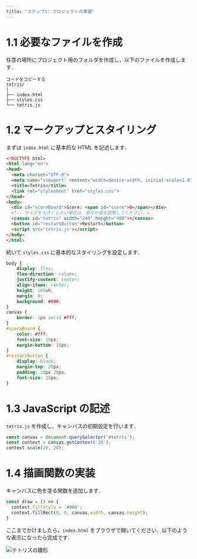 ```yaml
---
title: "ステップ1: プロジェクトの準備"
---
```


# 1.1 必要なファイルを作成

任意の場所にプロジェクト用のフォルダを作成し，以下のファイルを作成します．

```
コードをコピーする
tetris/
│
├── index.html
├── styles.css
└── tetris.js
```

# 1.2 マークアップとスタイリング

まずは `index.html` に基本的な HTML を記述します．

```html
<!DOCTYPE html>
<html lang="en">
<head>
  <meta charset="UTF-8">
  <meta name="viewport" content="width=device-width, initial-scale=1.0">
  <title>Tetris</title>
  <link rel="stylesheet" href="styles.css">
</head>
<body>
  <div id="scoreBoard">Score: <span id="score">0</span></div>
  <!-- サイズを大きくしたい場合は，個々の値を調整してください-->
  <canvas id="tetris" width="240" height="400"></canvas>
  <button id="restartButton">Restart</button>
  <script src="tetris.js"></script>
</body>
</html>
```

続いて `styles.css` に基本的なスタイリングを設定します．

```css
body {
    display: flex;
    flex-direction: column;
    justify-content: center;
    align-items: center;
    height: 100vh;
    margin: 0;
    background: #000;
}
canvas {
    border: 1px solid #fff;
}
#scoreBoard {
    color: #fff;
    font-size: 20px;
    margin-bottom: 10px;
}
#restartButton {
    display: block;
    margin-top: 20px;
    padding: 10px 20px;
    font-size: 20px;
}
```

# 1.3 JavaScript の記述

`tetris.js` を作成し，キャンバスの初期設定を行います．

```js
const canvas = document.querySelector('#tetris');
const context = canvas.getContext('2d');
context.scale(20, 20);
```

# 1.4 描画関数の実装

キャンバスに色を塗る関数を追加します．

```js
const draw = () => {
  context.fillStyle = '#000';
  context.fillRect(0, 0, canvas.width, canvas.height);
}
```

ここまでかけましたら，`index.html` をブラウザで開いてください．以下のような表示になったら完成です．

![テトリスの雛形](https://storage.googleapis.com/zenn-user-upload/6e8a06a15f5c-20240625.png)